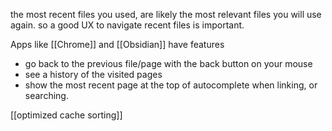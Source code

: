 the most recent files you used, are likely the most relevant files you will use again.
so a good UX to navigate recent files is important.

Apps like [[Chrome]] and [[Obsidian]] have features
- go back to the previous file/page with the back button on your mouse
- see a history of the visited pages
- show the most recent page at the top of autocomplete when linking, or searching.

[[optimized cache sorting]]